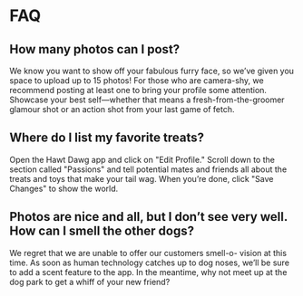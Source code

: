 # FAQ
## How many photos can I post?
We know you want to show off your fabulous furry face, so we’ve given you space to upload up 
to 15 photos!
For those who are camera-shy, we recommend posting at least one to bring your profile some 
attention.
Showcase your best self—whether that means a fresh-from-the-groomer glamour shot or an action 
shot from your last game of fetch.

## Where do I list my favorite treats?
Open the Hawt Dawg app and click on "Edit Profile."
Scroll down to the section called "Passions" and tell potential mates and friends all about 
the treats and toys that make your tail wag.
When you’re done, click "Save Changes" to show the world.

## Photos are nice and all, but I don’t see very well. How can I smell the other dogs?
We regret that we are unable to offer our customers smell-o- vision at this time.
As soon as human technology catches up to dog noses, we’ll be sure to add a scent feature to 
the app.
In the meantime, why not meet up at the dog park to get a whiff of your new friend?
